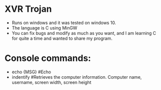 # XVR Trojan
 - Runs on windows and it was tested on windows 10.
 - The language is C using MinGW
 - You can fix bugs and modify as much as you want, and I am learning C for quite a time and wanted to share my program.
 
# Console commands:
 - echo {MSG} #Echo 
 - indentify #Retrieves the computer information. Computer name, username, screen width, screen height

